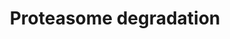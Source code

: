 ---
annotations:
- type: Pathway Ontology
  value: ubiquitin/proteasome degradation pathway
authors:
- Nsalomonis
- MaintBot
- Ddigles
- Khanspers
- Eweitz
description: ''
last-edited: 2021-05-16
organisms:
- Drosophila melanogaster
redirect_from:
- /index.php/Pathway:WP281
- /instance/WP281
schema-jsonld:
- '@context': https://schema.org/
  '@id': https://wikipathways.github.io/pathways/WP281.html
  '@type': Dataset
  creator:
    '@type': Organization
    name: WikiPathways
  description: ''
  keywords:
  - Prosbeta3
  - HLA-J
  - l(2)05070
  - Rpn6
  - Uba1
  - Prosbeta5
  - HLA-G
  - Pros35
  - Pros29
  - HIST1H2AB
  - Pros45
  - UBE2D1
  - HLA-F
  - eff
  - CG9588
  - PSMA6
  - UBE1L
  - Prosalpha7
  - H2AFX
  - Tbp-1
  - CG6370
  - Prosbeta2
  - PSMD10
  - Dox-A2
  - PSMB10
  - HLA-C
  - ProsMA5
  - Rpt3
  - HLA-B
  - Rpn9
  - Rpn1
  - H2AFZ
  - Pros26
  - Rpn12
  - Ubi-p63E
  - HLA-E
  - HLA-A
  - Pros54
  - Rpn7
  - Rpt1
  - PSMB9
  - PSMB8
  - IFNG
  - PSME2
  - Rpt4
  - PSME1
  - Pros25
  - HLA-H
  - PSMA7
  - UBE2B
  - NEDD4
  - Rpn2
  - CG17331
  - CG33303
  - CG12096
  - Rpn5
  - Mov34
  - CG12000
  - REG
  - UBE2D2
  - Pros26.4
  license: CC0
  name: Proteasome degradation
seo: CreativeWork
title: Proteasome degradation
wpid: WP281
---